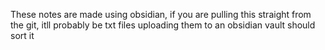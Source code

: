 These notes are made using obsidian,
if you are pulling this straight from the git,
itll probably be txt files uploading them to an obsidian vault should sort it

